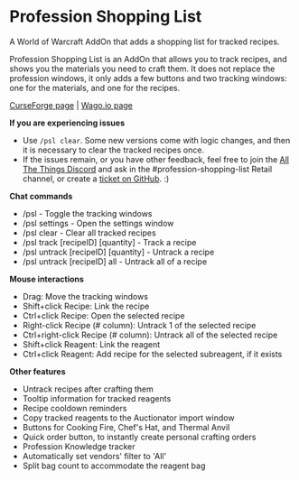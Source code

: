 # Profession Shopping List
A World of Warcraft AddOn that adds a shopping list for tracked recipes.

Profession Shopping List is an AddOn that allows you to track recipes, and shows you the materials you need to craft them.
It does not replace the profession windows, it only adds a few buttons and two tracking windows: one for the materials, and one for the recipes.

[CurseForge page](https://www.curseforge.com/wow/addons/profession-shopping-list) | [Wago.io page](https://addons.wago.io/addons/psl)

**If you are experiencing issues**
- Use `/psl clear`. Some new versions come with logic changes, and then it is necessary to clear the tracked recipes once.
- If the issues remain, or you have other feedback, feel free to join the [All The Things Discord](https://discord.gg/allthethings) and ask in the #profession-shopping-list Retail channel, or create a [ticket on GitHub](https://github.com/Sluimerstand/ProfessionShoppingList/issues). :)

**Chat commands**

- /psl - Toggle the tracking windows
- /psl settings - Open the settings window
- /psl clear - Clear all tracked recipes
- /psl track [recipeID] [quantity] - Track a recipe
- /psl untrack [recipeID] [quantity] - Untrack a recipe
- /psl untrack [recipeID] all - Untrack all of a recipe

**Mouse interactions**

- Drag: Move the tracking windows
- Shift+click Recipe: Link the recipe
- Ctrl+click Recipe: Open the selected recipe
- Right-click Recipe (# column): Untrack 1 of the selected recipe
- Ctrl+right-click Recipe (# column): Untrack all of the selected recipe
- Shift+click Reagent: Link the reagent
- Ctrl+click Reagent: Add recipe for the selected subreagent, if it exists

**Other features**

- Untrack recipes after crafting them
- Tooltip information for tracked reagents
- Recipe cooldown reminders
- Copy tracked reagents to the Auctionator import window
- Buttons for Cooking Fire, Chef's Hat, and Thermal Anvil
- Quick order button, to instantly create personal crafting orders
- Profession Knowledge tracker
- Automatically set vendors' filter to 'All'
- Split bag count to accommodate the reagent bag